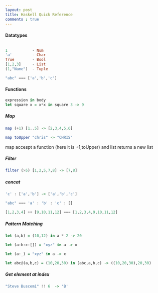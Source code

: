 ```yaml
---
layout: post
title: Haskell Quick Reference
comments : true
---
```




#### Datatypes

```haskell

1 			- Num
'a' 		- Char
True		- Bool
[1,2,3]		- List
(1,"Name")	- Tuple

"abc" === ['a','b','c']
```



#### Functions

```haskell
expression in body
let square x = x*x in square 3 -> 9 
```

##### Map 

```haskell
map (+1) [1..5] -> [2,3,4,5,6]

map toUpper "chris" -> "CHRIS"
```

map accespt a function (here it is +1,toUpper) and list returns a new list 

##### Filter

```haskell
filter (>5) [1,2,5,7,8] -> [7,8]
```

##### concat

```haskell
'c' : ['a','b'] -> ['a','b','c']

"abc" === 'a' : 'b' : 'c' : []

[1,2,3,4] ++ [9,10,11,12] === [1,2,3,4,9,10,11,12]
```

##### Pattern Matching

```haskell
let (a,b) = (10,12) in a * 2 -> 20

let (a:b:c:[]) = "xyz" in a -> x

let (a:_) = "xyz" in a -> x

let abc@(a,b,c) = (10,20,30) in (abc,a,b,c) -> ((10,20,30),20,30)

```

##### Get element at index

```haskell
"Steve Buscemi" !! 6  -> 'B'  
```





